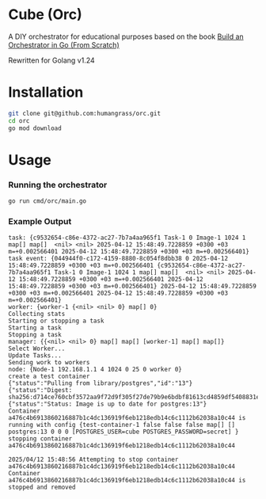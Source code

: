 # Cube (Orc)

A DIY orchestrator for educational purposes based on the book [Build an Orchestrator in Go (From Scratch)](https://www.manning.com/books/build-an-orchestrator-in-go-from-scratch)

Rewritten for Golang v1.24

# Installation

```bash
git clone git@github.com:humangrass/orc.git
cd orc
go mod download
```

# Usage

### Running the orchestrator

```bash
go run cmd/orc/main.go
```

### Example Output

```text
task: {c9532654-c86e-4372-ac27-7b7a4aa965f1 Task-1 0 Image-1 1024 1 map[] map[]  <nil> <nil> 2025-04-12 15:48:49.7228859 +0300 +03 m=+0.002566401 2025-04-12 15:48:49.7228859 +0300 +03 m=+0.002566401}
task event: {044944f0-c172-4159-8880-8c054f8dbb38 0 2025-04-12 15:48:49.7228859 +0300 +03 m=+0.002566401 {c9532654-c86e-4372-ac27-7b7a4aa965f1 Task-1 0 Image-1 1024 1 map[] map[]  <nil> <nil> 2025-04-12 15:48:49.7228859 +0300 +03 m=+0.002566401 2025-04-12 15:48:49.7228859 +0300 +03 m=+0.002566401} 2025-04-12 15:48:49.7228859 +0300 +03 m=+0.002566401 2025-04-12 15:48:49.7228859 +0300 +03 m=+0.002566401}
worker: {worker-1 {<nil> <nil> 0} map[] 0}
Collecting stats
Starting or stopping a task
Starting a task
Stopping a task
manager: {{<nil> <nil> 0} map[] map[] [worker-1] map[] map[]}
Select Worker...
Update Tasks...
Sending work to workers
node: {Node-1 192.168.1.1 4 1024 0 25 0 worker 0}
create a test container
{"status":"Pulling from library/postgres","id":"13"}
{"status":"Digest: sha256:d714ce760cbf3572aa9f72d9f305f27de79b9e6bdbf81613cd4859df5408831e"}
{"status":"Status: Image is up to date for postgres:13"}
Container a476c4b6913860216887b1c4dc136919f6eb1218edb14c6c1112b62038a10c44 is running with config {test-container-1 false false false map[] [] postgres:13 0 0 0 [POSTGRES_USER=cube POSTGRES_PASSWORD=secret] }
stopping container a476c4b6913860216887b1c4dc136919f6eb1218edb14c6c1112b62038a10c44

2025/04/12 15:48:56 Attempting to stop container a476c4b6913860216887b1c4dc136919f6eb1218edb14c6c1112b62038a10c44
Container a476c4b6913860216887b1c4dc136919f6eb1218edb14c6c1112b62038a10c44 is stopped and removed
```
